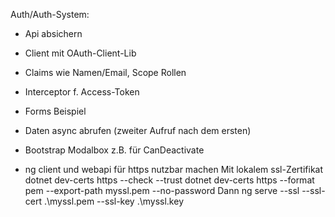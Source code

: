 Auth/Auth-System:
- Api absichern
- Client mit OAuth-Client-Lib
- Claims wie Namen/Email, Scope Rollen
- Interceptor f. Access-Token

- Forms Beispiel

- Daten async abrufen (zweiter Aufruf nach dem ersten)

- Bootstrap Modalbox z.B. für CanDeactivate

- ng client und webapi für https nutzbar machen
Mit lokalem ssl-Zertifikat
dotnet dev-certs https --check --trust
dotnet dev-certs https --format pem --export-path myssl.pem --no-password
Dann 
ng serve --ssl --ssl-cert .\myssl.pem --ssl-key .\myssl.key